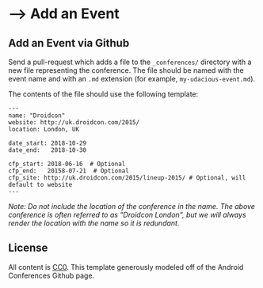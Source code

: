 --> Add an Event
===========

Add an Event via Github
-------------------

Send a pull-request which adds a file to the `_conferences/` directory
with a new file representing the conference. The file should be named
with the event name and with an `.md` extension (for
example, `my-udacious-event.md`).

The contents of the file should use the following template:
```
---
name: "Droidcon"
website: http://uk.droidcon.com/2015/
location: London, UK

date_start: 2018-10-29
date_end:   2018-10-30

cfp_start: 2018-06-16  # Optional
cfp_end:   20158-07-21  # Optional
cfp_site: http://uk.droidcon.com/2015/lineup-2015/ # Optional, will default to website
---
```

*Note: Do not include the location of the conference in the name. The above conference is often referred to as "Droidcon London", but we will always render the location with the name so it is redundant.*


License
-------

All content is [CC0][1]. This template generously modeled off of the Android Conferences Github page. 

 [1]: https://creativecommons.org/publicdomain/zero/1.0/
